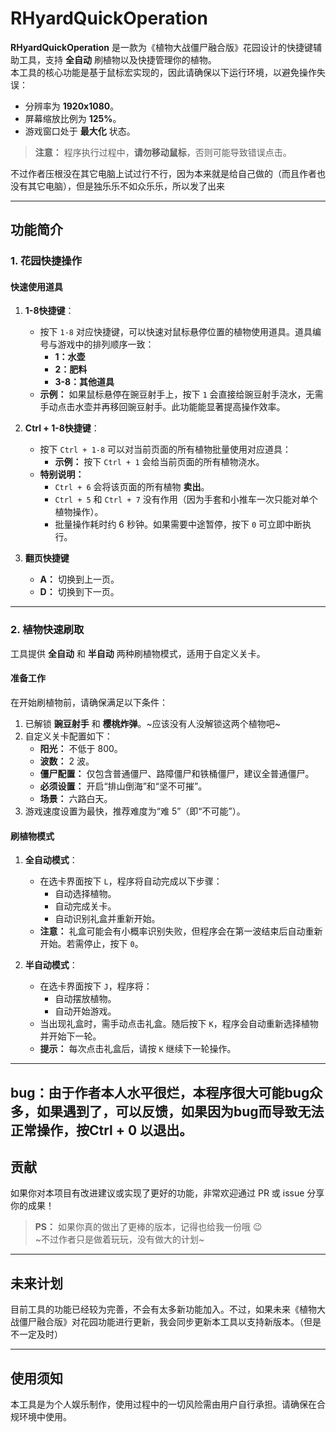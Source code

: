 # RHyardQuickOperation

**RHyardQuickOperation** 是一款为《植物大战僵尸融合版》花园设计的快捷键辅助工具，支持 **全自动** 刷植物以及快捷管理你的植物。  
本工具的核心功能是基于鼠标宏实现的，因此请确保以下运行环境，以避免操作失误：

- 分辨率为 **1920x1080**。
- 屏幕缩放比例为 **125%**。
- 游戏窗口处于 **最大化** 状态。

> **注意：** 程序执行过程中，**请勿移动鼠标**，否则可能导致错误点击。

不过作者压根没在其它电脑上试过行不行，因为本来就是给自己做的（而且作者也没有其它电脑），但是独乐乐不如众乐乐，所以发了出来

---

## 功能简介

### 1. **花园快捷操作**

#### 快速使用道具

1. **1-8快捷键**：
    
    - 按下 `1-8` 对应快捷键，可以快速对鼠标悬停位置的植物使用道具。道具编号与游戏中的排列顺序一致：
        - **1：水壶**
        - **2：肥料**
        - **3-8：其他道具**
    - **示例：** 如果鼠标悬停在豌豆射手上，按下 `1` 会直接给豌豆射手浇水，无需手动点击水壶并再移回豌豆射手。此功能能显著提高操作效率。
2. **Ctrl + 1-8快捷键**：
    
    - 按下 `Ctrl + 1-8` 可以对当前页面的所有植物批量使用对应道具：
        - **示例：** 按下 `Ctrl + 1` 会给当前页面的所有植物浇水。
    - **特别说明：**
        - `Ctrl + 6` 会将该页面的所有植物 **卖出**。
        - `Ctrl + 5` 和 `Ctrl + 7` 没有作用（因为手套和小推车一次只能对单个植物操作）。
        - 批量操作耗时约 6 秒钟。如果需要中途暂停，按下 `0` 可立即中断执行。
3.  **翻页快捷键**
	- **A：** 切换到上一页。
	- **D：** 切换到下一页。

---

### 2. **植物快速刷取**

工具提供 **全自动** 和 **半自动** 两种刷植物模式，适用于自定义关卡。

#### **准备工作**

在开始刷植物前，请确保满足以下条件：

1. 已解锁 **豌豆射手** 和 **樱桃炸弹**。~应该没有人没解锁这两个植物吧~
2. 自定义关卡配置如下：
    - **阳光：** 不低于 800。
    - **波数：** 2 波。
    - **僵尸配置：** 仅包含普通僵尸、路障僵尸和铁桶僵尸，建议全普通僵尸。
    - **必须设置：** 开启“排山倒海”和“坚不可摧”。
    - **场景：** 六路白天。
3. 游戏速度设置为最快，推荐难度为“难 5”（即“不可能”）。

#### **刷植物模式**

1. **全自动模式**：
    
    - 在选卡界面按下 `L`，程序将自动完成以下步骤：
        - 自动选择植物。
        - 自动完成关卡。
        - 自动识别礼盒并重新开始。
    - **注意：** 礼盒可能会有小概率识别失败，但程序会在第一波结束后自动重新开始。若需停止，按下 `0`。
2. **半自动模式**：
    
    - 在选卡界面按下 `J`，程序将：
        - 自动摆放植物。
        - 自动开始游戏。
    - 当出现礼盒时，需手动点击礼盒。随后按下 `K`，程序会自动重新选择植物并开始下一轮。
    - **提示：** 每次点击礼盒后，请按 `K` 继续下一轮操作。

---
bug：由于作者本人水平很烂，本程序很大可能bug众多，如果遇到了，可以反馈，如果因为bug而导致无法正常操作，按Ctrl + 0 以退出。
---

## 贡献

如果你对本项目有改进建议或实现了更好的功能，非常欢迎通过 PR 或 issue 分享你的成果！

> **PS：** 如果你真的做出了更棒的版本，记得也给我一份哦 😉  
> ~不过作者只是做着玩玩，没有做大的计划~

---

## 未来计划

目前工具的功能已经较为完善，不会有太多新功能加入。不过，如果未来《植物大战僵尸融合版》对花园功能进行更新，我会同步更新本工具以支持新版本。（但是不一定及时）

---

## 使用须知

本工具是为个人娱乐制作，使用过程中的一切风险需由用户自行承担。请确保在合规环境中使用。
